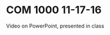 COM 1000 11-17-16
==============================================================

Video on PowerPoint, presented in class